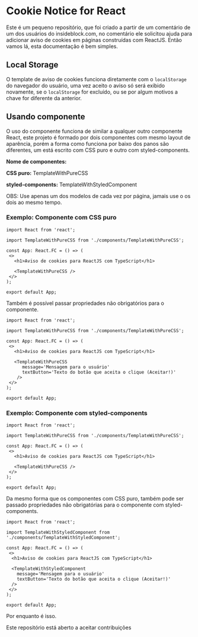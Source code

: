 # Cookie Notice for React

Este é um pequeno repositório, que foi criado a partir de um comentário de um dos usuários do insideblock.com, no comentário ele solicitou ajuda para adicionar aviso de cookies em páginas construídas com ReactJS. Então vamos lá, esta documentação é bem simples.

## Local Storage

O template de aviso de cookies funciona diretamente com o `localStorage` do navegador do usuário, uma vez aceito o aviso só será exibido novamente, se o `localStorage` for excluído, ou se por algum motivos a chave for diferente da anterior.

## Usando componente

O uso do componente funciona de similar a qualquer outro componente React, este projeto é formado por dois componentes com mesmo layout de aparência, porém a forma como funciona por baixo dos panos são diferentes, um está escrito com CSS puro e outro com styled-components.

**Nome de componentes:**

**CSS puro:** TemplateWithPureCSS

**styled-components:** TemplateWithStyledComponent

OBS: Use apenas um dos modelos de cada vez por página, jamais use o os dois ao mesmo tempo.

### Exemplo: Componente com CSS puro

```tsx
import React from 'react';

import TemplateWithPureCSS from './components/TemplateWithPureCSS';

const App: React.FC = () => (
 <>
   <h1>Aviso de cookies para ReactJS com TypeScript</h1>

   <TemplateWithPureCSS />
 </>
);

export default App;
```

Também é possível passar propriedades não obrigatórios para o componente.

```tsx
import React from 'react';

import TemplateWithPureCSS from './components/TemplateWithPureCSS';

const App: React.FC = () => (
 <>
   <h1>Aviso de cookies para ReactJS com TypeScript</h1>

   <TemplateWithPureCSS
      message='Mensagem para o usuário'
      textButton='Texto do botão que aceita o clique (Aceitar!)'
    />
 </>
);

export default App;
```

### Exemplo: Componente com styled-components

```tsx
import React from 'react';

import TemplateWithPureCSS from './components/TemplateWithPureCSS';

const App: React.FC = () => (
 <>
   <h1>Aviso de cookies para ReactJS com TypeScript</h1>

   <TemplateWithPureCSS />
 </>
);

export default App;
```

Da mesmo forma que os componentes com CSS puro, também pode ser passado propriedades não obrigatórias para o componente com styled-components.

```tsx
import React from 'react';

import TemplateWithStyledComponent from './components/TemplateWithStyledComponent';

const App: React.FC = () => (
 <>
  <h1>Aviso de cookies para ReactJS com TypeScript</h1>

  <TemplateWithStyledComponent
    message='Mensagem para o usuário'
    textButton='Texto do botão que aceita o clique (Aceitar!)'
  />
 </>
);

export default App;
```

Por enquanto é isso.

Este repositório está aberto a aceitar contribuições
